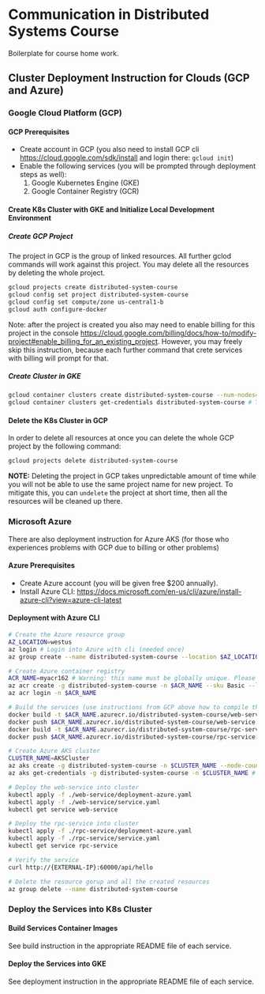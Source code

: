 # Communication in Distributed Systems Course

Boilerplate for course home work.

## Cluster Deployment Instruction for Clouds (GCP and Azure)

### Google Cloud Platform (GCP)

#### GCP Prerequisites

* Create account in GCP (you also need to install GCP cli <https://cloud.google.com/sdk/install> and login there: `gcloud init`)
* Enable the following services (you will be prompted through deployment steps as well):
    1. Google Kubernetes Engine (GKE)
    2. Google Container Registry (GCR)

#### Create K8s Cluster with GKE and Initialize Local Development Environment

##### Create GCP Project

The project in GCP is the group of linked resources. All further gclod commands will work against this project. You may delete all the resources by deleting the whole project.  

```sh
gcloud projects create distributed-system-course
gcloud config set project distributed-system-course
gcloud config set compute/zone us-central1-b
gcloud auth configure-docker
```

Note: after the project is created you also may need to enable billing for this project in the console <https://cloud.google.com/billing/docs/how-to/modify-project#enable_billing_for_an_existing_project>. However, you may freely skip this instruction, because each further command that crete services with billing will prompt for that.

##### Create Cluster in GKE

```sh
gcloud container clusters create distributed-system-course --num-nodes=3 # NOTE: number of nodes might be different for each course task
gcloud container clusters get-credentials distributed-system-course # This will also update your kube config.
```

#### Delete the K8s Cluster in GCP

In order to delete all resources at once you can delete the whole GCP project by the following command:

```sh
gcloud projects delete distributed-system-course
```

**NOTE:** Deleting the project in GCP takes unpredictable amount of time while you will not be able to use the same project name for new project. To mitigate this, you can `undelete` the project at short time, then all the resources will be cleaned up there.

### Microsoft Azure

There are also deployment instruction for Azure AKS (for those who experiences problems with GCP due to billing or other problems)

#### Azure Prerequisites

* Create Azure account (you will be given free $200 annually).
* Install Azure CLI: <https://docs.microsoft.com/en-us/cli/azure/install-azure-cli?view=azure-cli-latest>

#### Deployment with Azure CLI

```sh
# Create the Azure resource group
AZ_LOCATION=westus
az login # Login into Azure with cli (needed once)
az group create --name distributed-system-course --location $AZ_LOCATION

# Create Azure container registry
ACR_NAME=myacr162 # Warning: this name must be globally unique. Please use your own!
az acr create -g distributed-system-course -n $ACR_NAME --sku Basic --location $AZ_LOCATION
az acr login -n $ACR_NAME

# Build the services (use instructions from GCP above how to compile these services with maven)
docker build -t $ACR_NAME.azurecr.io/distributed-system-course/web-service:latest ./web-service/
docker push $ACR_NAME.azurecr.io/distributed-system-course/web-service:latest
docker build -t $ACR_NAME.azurecr.io/distributed-system-course/rpc-service:latest ./rpc-service/
docker push $ACR_NAME.azurecr.io/distributed-system-course/rpc-service:latest

# Create Azure AKS cluster
CLUSTER_NAME=AKSCluster
az aks create -g distributed-system-course -n $CLUSTER_NAME --node-count 3 --generate-ssh-keys --attach-acr $ACR_NAME
az aks get-credentials -g distributed-system-course -n $CLUSTER_NAME # this will also update and re-purpose your kube config to the Azure AKS cluster

# Deploy the web-service into cluster
kubectl apply -f ./web-service/deployment-azure.yaml
kubectl apply -f ./web-service/service.yaml
kubectl get service web-service

# Deploy the rpc-service into cluster
kubectl apply -f ./rpc-service/deployment-azure.yaml
kubectl apply -f ./rpc-service/service.yaml
kubectl get service rpc-service

# Verify the service
curl http://{EXTERNAL-IP}:60000/api/hello

# Delete the resource gorup and all the created resources
az group delete --name distributed-system-course
```

### Deploy the Services into K8s Cluster

#### Build Services Container Images

See build instruction in the appropriate README file of each service.

#### Deploy the Services into GKE

See deployment instruction in the appropriate README file of each service.

